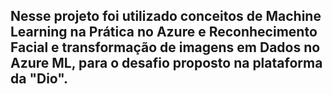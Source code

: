 
## Nesse projeto foi utilizado conceitos de Machine Learning na Prática no Azure e Reconhecimento Facial e transformação de imagens em Dados no Azure ML, para o desafio proposto na plataforma da "Dio". 
